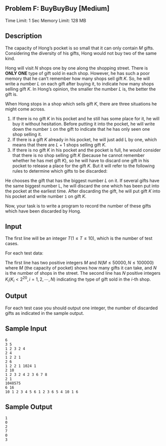 ## Problem F: BuyBuyBuy [Medium]

Time Limit: 1 Sec Memory Limit: 128 MB

## Description

The capacity of Hong’s pocket is so small that it can only contain $M$ gifts. Considering the diversity of his gifts, Hong would not buy two of the same kind.

Hong will visit $N$ shops one by one along the shopping street. There is **ONLY ONE** type of gift sold in each shop. However, he has such a poor memory that he can’t remember how many shops sell gift $K$. So, he will write a number $L$ on each gift after buying it, to indicate how many shops selling gift $K$. In Hong’s opinion, the smaller the number $L$ is, the better the gift is.

When Hong stops in a shop which sells gift $K$, there are three situations he might come across.

1. If there is no gift $K$ in his pocket and he still has some place for it, he will buy it without hesitation. Before putting it into the pocket, he will write down the number `1` on the gift to indicate that he has only seen one shop selling it.
2. If there is a gift $K$ already in his pocket, he will just add L by one, which means that there are $L+1$ shops selling gift $K$.
3. If there is no gift $K$ in his pocket and the pocket is full, he would consider that there is no shop selling gift $K$ (because he cannot remember whether he has met gift $K$), so he will have to discard one gift in his pocket to release a place for the gift $K$. But it will refer to the following rules to determine which gifts to be discarded:

He chooses the gift that has the biggest number $L$ on it. If several gifts have the same biggest number L, he will discard the one which has been put into the pocket at the earliest time. After discarding the gift, he will put gift $K$ into his pocket and write number `1` on gift $K$.

Now, your task is to write a program to record the number of these gifts which have been discarded by Hong.

## Input

The first line will be an integer $T(1≤T≤10)$, which is the number of test cases.

For each test data:

The first line has two positive integers $M$ and $N(M≤50000,N≤100000)$ where $M$ (the capacity of pocket) shows how many gifts it can take, and $N$ is the number of shops in the street. The second line has $N$ positive integers $K_i(K_i<2^{20},i=1,2,⋯,N)$ indicating the type of gift sold in the $i$-th shop.

## Output

For each test case you should output one integer, the number of discarded gifts as indicated in the sample output.

## Sample Input

```
6
3 5
1 2 3 2 4
2 4
1 2 2 1
2 6
1 2 2 1 1024 1
2 10
1 2 3 2 4 2 3 6 7 8
2 1
1048575
6 16
10 1 2 3 4 5 6 1 2 3 6 5 4 10 1 6
```

## Sample Output

```
1
0
2
7
0
3
```
